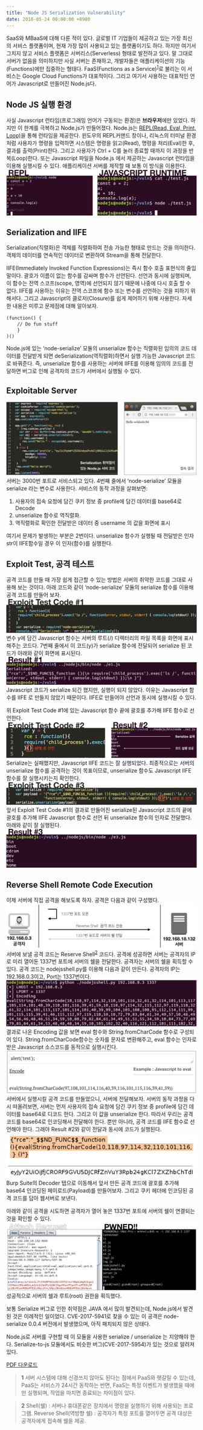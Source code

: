 ```yaml
---
title: "Node JS Serialization Vulnerability"
date: 2018-05-24 00:00:00 +0900
---
```

SaaS와 MBaaS에 대해 다룬 적이 있다. 글로벌 IT 기업들이 제공하고 있는 가장 최신의 서비스 플랫폼이며, 현재 가장 많이 사용되고 있는 플랫폼이기도 하다. 하지만 여기서 그치지 않고 서비스 플랫폼은 서버리스(Serverless) 형태로 발전하고 있다. 말 그대로 서버가 없음을 의미하지만 사실 서버는 존재하고, 개발자들은 애플리케이션의 기능(Functions)에만 집중하는 형태다. FaaS(Functions as a Service)<sup id="a1">[1](#footnote1)</sup>로 불리는 이 서비스는 Google Cloud Functions가 대표적이다. 그리고 여기서 사용하는 대표적인 언어가 Javascript로 만들어진 Node.js다.

## Node JS 실행 환경
사실 Javascript 런타임(프로그래밍 언어가 구동되는 환경)은 **브라우저**에만 있었다. 하지만 이 한계를 극복하고 Node.js가 만들어졌다. Node.js는 <U>REPL(Read, Eval, Print, Loop)</U>을 통해 런타임을 제공한다. 윈도우의 REPL커맨드 창이나, 리눅스의 터미널 환경처럼 사용자가 명령을 입력하면 시스템은 명령을 읽고(Read), 명령을 처리(Eval)한 후, 결과를 출력(Print)한다. 그리고 사용자가 Ctrl + C를 눌러 종료할 때까지 이 과정을 반복(Loop)한다. 또는 Javascript 파일을 Node.js 에서 제공하는 Javascript 런타임을 이용해 실행시킬 수 있다. 애플리케이션 서버를 제작할 때 보통 이 방식을 이용한다.
![00](/assets/images/posts/20180514NodeJSRCE/00.png)
## Serialization and IIFE
Serialization(직렬화)은 객체를 직렬화하여 전송 가능한 형태로 만드는 것을 의미한다. 객체의 데이터를 연속적인 데이터로 변환하여 Stream을 통해 전달한다.

IIFE(Immediately Invoked Function Expressions)는 즉시 함수 호출 표현식의 줄임말이다. 괄호가 이름이 없는 함수를 감싸며 함수가 선언된다. 선언과 동시에 실행되며, 이 함수는 전역 스코프(scope, 영역)에 선언되지 않기 때문에 나중에 다시 호출 할 수 없다. IIFE를 사용하는 이유는 전역 스코프에 함수 또는 변수를 선언하는 것을 피하기 위해서다. 그리고 Javascript의 클로저(Closure)를 쉽게 제어하기 위해 사용한다. 자세한 내용은 미루고 문제점에 대해 알아보자.

```
(function() {
    // Do fun stuff
    }
)()
```

Node.js에 있는 ‘node-serialize’ 모듈의 unserialize 함수는 직렬화된 임의의 코드 데이터를 전달받게 되면 deSerialization(역직렬화)하면서 실행 가능한 Javascript 코드로 바꿔준다. 즉, unserialize 함수를 사용하는 서버에 IIFE를 이용해 임의의 코드를 전달하면 버그로 인해 공격자의 코드가 서버에서 실행될 수 있다.

## Exploitable Server
![01](/assets/images/posts/20180514NodeJSRCE/01.png)
서버는 3000번 포트로 서비스되고 있다. 4번째 줄에서 ‘node-serialize’ 모듈을 serialize 라는 변수로 사용한다. 서비스의 동작 과정을 살펴보면:

1. 사용자의 접속 요청에 담긴 쿠키 정보 중 profile에 담긴 데이터를 base64로 Decode
2. unserialize 함수로 역직렬화.
3. 역직렬화로 확인한 전달받은 데이터 중 username 의 값을 화면에 표시

여기서 문제가 발생하는 부분은 2번이다. unserialize 함수가 실행될 때 전달받은 인자 str이 IIFE함수일 경우 이 인자(함수)를 실행한다.

## Exploit Test, 공격 테스트
공격 코드를 만들 때 가장 쉽게 접근할 수 있는 방법은 서버의 취약한 코드를 그대로 사용해 보는 것이다. 아래 코드와 같이 ‘node-serialize’ 모듈의 serialize 함수를 이용해 공격 코드를 만들어 보자.
![02](/assets/images/posts/20180514NodeJSRCE/02.png)
변수 y에 담긴 Javascript 함수는 서버의 루트(/) 디렉터리의 파일 목록을 화면에 표시해주는 코드다. 7번째 줄에서 이 코드(y)가 serialize 함수에 전달되어 serialize 된 코드가 아래와 같이 화면에 표시된다.
![03](/assets/images/posts/20180514NodeJSRCE/03.png)
Javascript 코드가 serialize 되긴 했지만, 실행이 되지 않았다. 이유는 Javascript 함수를 IIFE 로 만들지 않았기 때문이다. IIFE로 만들어야 선언과 동시에 실행시킬 수 있다.

위 Exploit Test Code #1에 있는 Javascript 함수 끝에 괄호를 추가해 IIFE 함수로 선언한다.
![04](/assets/images/posts/20180514NodeJSRCE/04.png)
Serialize는 실패했지만, Javascript IIFE 코드는 잘 실행되었다. 최종적으로는 서버의 unserialize 함수를 공격하는 것이 목표이므로, unserialize 함수도 Javascript IIFE 함수를 잘 실행시키는지 확인한다.
![05](/assets/images/posts/20180514NodeJSRCE/05.png)
앞서 Exploit Test Code #1의 결과로 만들어진 serialize된 Javascript 코드의 끝에 괄호를 추가해 IIFE Javascript 함수로 선언 뒤 unserialize 함수의 인자로 전달했다. 아래와 같이 잘 실행된다.
![06](/assets/images/posts/20180514NodeJSRCE/06.png)

## Reverse Shell Remote Code Execution
이제 서버에 직접 공격을 해보도록 하자. 공격은 다음과 같이 구성했다.
![07](/assets/images/posts/20180514NodeJSRCE/07.png)
서버에 보낼 공격 코드는 Reserve Shell<sup id="a2">[2](#footnote2)</sup> 코드다. 공격에 성공하면 서버는 공격자의 IP로 미리 열어둔 1337번 포트에 서버의 쉘을 전달한다. 공격자는 서버의 쉘을 획득할 수 있다. 공격 코드는 nodejsshell.py를 이용해 다음과 같이 만든다. 공격자의 IP는 192.168.0.3이고, Port는 1337번이다.
![08](/assets/images/posts/20180514NodeJSRCE/08.png)
결과로 나온 Encoding 값을 보면 eval 함수와 String.fromCharCode 함수로 구성되어 있다. String.fromCharCode함수는 숫자를 문자로 변환해주고, eval 함수는 인자로 받은 Javascript 소스코드를 동적으로 실행시킨다.
![09](/assets/images/posts/20180514NodeJSRCE/09.png)
서버에서 실행시킬 공격 코드를 만들었으니, 서버에 전달해보자. 서버의 동작 과정을 다시 떠올려보면, 서버는 먼저 사용자의 접속 요청에 담긴 쿠키 정보 중 profile에 담긴 데이터를 base64로 디코드 한다. 그리고 이 값을 unserialize 한다. 따라서 우리는 공격 코드를 base64로 인코딩해서 전달해야 한다. 뿐만 아니라, 공격 코드를 IIFE 함수로 선언해야 한다. 그래야 Result #2와 같이 전달과 동시에 코드가 실행된다.
![10](/assets/images/posts/20180514NodeJSRCE/10.png)
Burp Suite의 Decoder 탭으로 이동해서 앞서 만든 공격 코드에 괄호를 추가해 base64 인코딩된 페이로드(Payload)를 만들어보자. 그리고 쿠키 헤더에 인코딩된 공격 코드를 담아 웹서버로 보낸다.

아래와 같이 공격을 시도하면 공격자가 열어 놓은 1337번 포트에 서버의 쉘이 연결되는 것을 확인할 수 있다.
![11](/assets/images/posts/20180514NodeJSRCE/11.png)
성공적으로 서버의 쉘과 루트(root) 권한을 획득했다.

보통 Serialize 버그로 인한 취약점은 JAVA 에서 많이 발견되는데, Node.js에서 발견된 것은 이례적인 일이었다. CVE-2017-5941로 찾을 수 있는 이 공격은 node-serialize 0.0.4 버전에서 발생했으며, 아직 패치되지 않은 상태다.

Node.js로 서버를 구현할 때 이 모듈을 사용한 serialize / unserialize 는 지양해야 한다. Serialize-to-js 모듈에서도 비슷한 버그(CVE-2017-5954)가 있는 것으로 알려져 있다.

[PDF 다운로드](/assets/images/posts/20180514NodeJSRCE/NodeJSRCE.pdf)

><b id="footnote1">1</b> 서버 시스템에 대해 신경쓰지 않아도 된다는 점에서 PaaS와 헷갈릴 수 있는데, PaaS는 서비스가 24시간 동작하는 반면, FaaS는 특정 이벤트가 발생했을 때에만 실행되며, 작업을 마치면 종료되는 차이점이 있다.

><b id="footnote2">2</b> Shell(쉘) : 서버나 휴대폰같은 장치에서 명령을 실행하기 위해 사용되는 프로그램.
Reverse Shell(역방향 쉘) : 공격자가 특정 포트를 열어두면 공격 대상은 공격자에게 접속해 쉘을 제공.